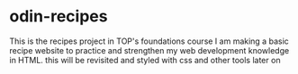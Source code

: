 # odin-recipes

This is the recipes project in TOP's foundations course
I am making a basic recipe website to practice and strengthen my web development knowledge in HTML.
this will be revisited and styled with css and other tools later on